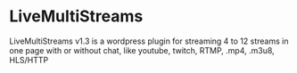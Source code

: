 # LiveMultiStreams
LiveMultiStreams v1.3 is a wordpress plugin for streaming 4 to 12 streams in one page with or without chat, like youtube, twitch, RTMP, .mp4, .m3u8, HLS/HTTP
